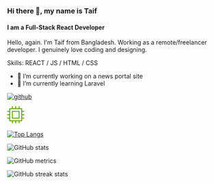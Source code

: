 ### Hi there 👋, my name is Taif
#### I am a Full-Stack React Developer
Hello, again.  I'm Taif from Bangladesh. Working as a remote/freelancer developer. I genuinely love coding and designing. 

Skills: REACT / JS / HTML / CSS

- 🔭 I’m currently working on a news portal site
- 🌱 I’m currently learning Laravel 


[<img src='https://cdn.jsdelivr.net/npm/simple-icons@3.0.1/icons/github.svg' alt='github' height='40'>](https://github.com/TtaifRS)  

<a href='https://docs.github.com/en/developers'><img src='https://raw.githubusercontent.com/acervenky/animated-github-badges/master/assets/devbadge.gif' width='40' height='40'></a> 

[![Top Langs](https://github-readme-stats.vercel.app/api/top-langs/?username=TtaifRS)](https://github.com/anuraghazra/github-readme-stats)

![GitHub stats](https://github-readme-stats.vercel.app/api?username=TtaifRS&show_icons=true)  

![GitHub metrics](https://metrics.lecoq.io/TtaifRS)  

![GitHub streak stats](https://github-readme-streak-stats.herokuapp.com/?user=TtaifRS)  

